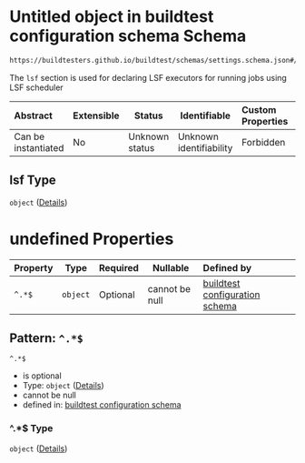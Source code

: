 # Untitled object in buildtest configuration schema Schema

```txt
https://buildtesters.github.io/buildtest/schemas/settings.schema.json#/properties/executors/properties/lsf
```

The `lsf` section is used for declaring LSF executors for running jobs using LSF scheduler


| Abstract            | Extensible | Status         | Identifiable            | Custom Properties | Additional Properties | Access Restrictions | Defined In                                                                   |
| :------------------ | ---------- | -------------- | ----------------------- | :---------------- | --------------------- | ------------------- | ---------------------------------------------------------------------------- |
| Can be instantiated | No         | Unknown status | Unknown identifiability | Forbidden         | Allowed               | none                | [settings.schema.json\*](../out/settings.schema.json "open original schema") |

## lsf Type

`object` ([Details](settings-properties-executors-properties-lsf.md))

# undefined Properties

| Property | Type     | Required | Nullable       | Defined by                                                                                                                                                                                              |
| :------- | -------- | -------- | -------------- | :------------------------------------------------------------------------------------------------------------------------------------------------------------------------------------------------------ |
| `^.*$`   | `object` | Optional | cannot be null | [buildtest configuration schema](settings-definitions-lsf.md "https&#x3A;//buildtesters.github.io/buildtest/schemas/settings.schema.json#/properties/executors/properties/lsf/patternProperties/^.\*$") |

## Pattern: `^.*$`




`^.*$`

-   is optional
-   Type: `object` ([Details](settings-definitions-lsf.md))
-   cannot be null
-   defined in: [buildtest configuration schema](settings-definitions-lsf.md "https&#x3A;//buildtesters.github.io/buildtest/schemas/settings.schema.json#/properties/executors/properties/lsf/patternProperties/^.\*$")

### ^.\*$ Type

`object` ([Details](settings-definitions-lsf.md))
